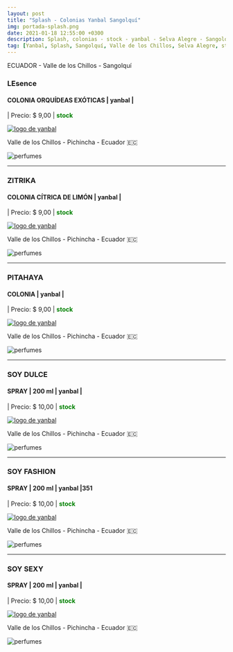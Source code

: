 ```yaml
---
layout: post
title: "Splash - Colonias Yanbal Sangolquí"
img: portada-splash.png 
date: 2021-01-18 12:55:00 +0300
description: Splash, colonias - stock - yanbal - Selva Alegre - Sangolquí
tag: [Yanbal, Splash, Sangolquí, Valle de los Chillos, Selva Alegre, stock]
---
```

ECUADOR - Valle de los Chillos - Sangolquí

### LEsence 
#### COLONIA ORQUÍDEAS EXÓTICAS | yanbal  |
| Precio: $ 9,00  | <b style='color:green'> stock </b>

[logo]: https://raw.githubusercontent.com/Betty-C/bef/gh-pages/assets/img/linkw.jpg
[ORQUIDEAS]: https://api.whatsapp.com/send?phone=593984572102&text=%C2%A1Hola!%20Me%20interesa%20este%20producto%20-%3E%20Colonia%20Orquideas%20-%20yanbal "clic para abrir chat de whatsapp"
[![logo de yanbal][logo]][ORQUIDEAS]

<p><i class="fa fa-map-marker" aria-hidden="true"></i> Valle de los Chillos - Pichincha - Ecuador 🇪🇨</p> 

![perfumes](https://res.cloudinary.com/dpky6fcf6/image/upload/c_scale,h_400,w_150/v1610999296/Blog-Betty/splash/splash-orquideas_qnhnfm.png)

* * *

### ZITRIKA
#### COLONIA CÍTRICA DE LIMÓN | yanbal  |
| Precio: $ 9,00  | <b style='color:green'> stock </b>

[logo]: https://raw.githubusercontent.com/Betty-C/bef/gh-pages/assets/img/linkw.jpg
[ZITRIKA]: https://api.whatsapp.com/send?phone=593984572102&text=%C2%A1Hola!%20Me%20interesa%20este%20producto%20-%3E%20Colonia%20Zitrika%20-%20yanbal "clic para abrir chat de whatsapp"
[![logo de yanbal][logo]][ZITRIKA]

<p><i class="fa fa-map-marker" aria-hidden="true"></i> Valle de los Chillos - Pichincha - Ecuador 🇪🇨</p> 

![perfumes](https://res.cloudinary.com/dpky6fcf6/image/upload/c_scale,h_400,w_150/v1610999297/Blog-Betty/splash/splash-zitrika_v3a1s8.png)


* * *

### PITAHAYA
#### COLONIA  | yanbal  |
| Precio: $ 9,00  | <b style='color:green'> stock </b>

[logo]: https://raw.githubusercontent.com/Betty-C/bef/gh-pages/assets/img/linkw.jpg
[PITAHAYA]: https://api.whatsapp.com/send?phone=593984572102&text=%C2%A1Hola!%20Me%20interesa%20este%20producto%20-%3E%20Colonia%20Pitahaya%20-%20yanbal "clic para abrir chat de whatsapp"
[![logo de yanbal][logo]][PITAHAYA]

<p><i class="fa fa-map-marker" aria-hidden="true"></i> Valle de los Chillos - Pichincha - Ecuador 🇪🇨</p> 

![perfumes](https://res.cloudinary.com/dpky6fcf6/image/upload/c_scale,h_280,w_200/v1610999595/Blog-Betty/splash/splash-pitahaya_bb5fyk.png)

* * *

### SOY DULCE
#### SPRAY  |  200 ml  | yanbal  |
| Precio: $ 10,00  | <b style='color:green'> stock </b>

[logo]: https://raw.githubusercontent.com/Betty-C/bef/gh-pages/assets/img/linkw.jpg
[DULCE]:  https://api.whatsapp.com/send?phone=593984572102&text=%C2%A1Hola!%20Me%20interesa%20este%20producto%20-%3E%20Spray%20soy%20DULCE%20-%20yanbal "clic para abrir chat de whatsapp"
[![logo de yanbal][logo]][DULCE]

<p><i class="fa fa-map-marker" aria-hidden="true"></i> Valle de los Chillos - Pichincha - Ecuador 🇪🇨</p> 

![perfumes](https://res.cloudinary.com/dpky6fcf6/image/upload/c_scale,h_350,w_110/v1610999391/Blog-Betty/splash/splash-dulce_xowbrb.png)

* * *

### SOY FASHION
#### SPRAY  |  200 ml  | yanbal  |351
| Precio: $ 10,00  | <b style='color:green'> stock </b>

[logo]: https://raw.githubusercontent.com/Betty-C/bef/gh-pages/assets/img/linkw.jpg
[FASHION]:  https://api.whatsapp.com/send?phone=593984572102&text=%C2%A1Hola!%20Me%20interesa%20este%20producto%20-%3E%20Spray%20soy%20FASHION%20-%20yanbal "clic para abrir chat de whatsapp"
[![logo de yanbal][logo]][FASHION]

<p><i class="fa fa-map-marker" aria-hidden="true"></i> Valle de los Chillos - Pichincha - Ecuador 🇪🇨</p> 

![perfumes](https://res.cloudinary.com/dpky6fcf6/image/upload/c_scale,h_400,w_110/v1610999392/Blog-Betty/splash/splash-fashionc_mbhnuu.png)

* * *

### SOY SEXY
#### SPRAY  |  200 ml  | yanbal  |
| Precio: $ 10,00  | <b style='color:green'> stock </b>

[logo]: https://raw.githubusercontent.com/Betty-C/bef/gh-pages/assets/img/linkw.jpg
[SEXY]:  https://api.whatsapp.com/send?phone=593984572102&text=%C2%A1Hola!%20Me%20interesa%20este%20producto%20-%3E%20Spray%20soy%20SEXY%20-%20yanbal "clic para abrir chat de whatsapp"
[![logo de yanbal][logo]][SEXY]

<p><i class="fa fa-map-marker" aria-hidden="true"></i> Valle de los Chillos - Pichincha - Ecuador 🇪🇨</p> 

![perfumes](https://res.cloudinary.com/dpky6fcf6/image/upload/c_scale,h_400,w_150/v1610999296/Blog-Betty/splash/splash-sexy_eah1im.png)




